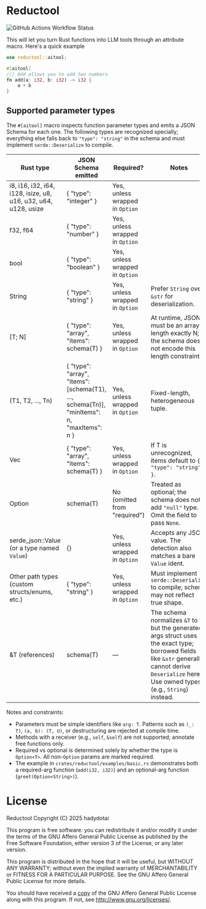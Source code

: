 # Reductool

<img alt="GitHub Actions Workflow Status" src="https://img.shields.io/github/actions/workflow/status/hadydotai/reductool/build.yml?branch=main&style=for-the-badge">

This will let you turn Rust functions into LLM tools through an attribute macro. Here's a quick example

```rust
use reductool::aitool;

#[aitool]
/// Add allows you to add two numbers
fn add(a: i32, b: i32) -> i32 {
    a + b
}
```



## Supported parameter types

The `#[aitool]` macro inspects function parameter types and emits a JSON Schema for each one. The following types are recognized specially; everything else falls back to `"type": "string"` in the schema and must implement `serde::Deserialize` to compile.

| Rust type                                      | JSON Schema emitted                                                                 | Required?                         | Notes |
|-----------------------------------------------|--------------------------------------------------------------------------------------|-----------------------------------|-------|
| i8, i16, i32, i64, i128, isize, u8, u16, u32, u64, u128, usize | { "type": "integer" }                                                               | Yes, unless wrapped in `Option`   |  |
| f32, f64                                       | { "type": "number" }                                                                 | Yes, unless wrapped in `Option`   |  |
| bool                                           | { "type": "boolean" }                                                                | Yes, unless wrapped in `Option`   |  |
| String                                         | { "type": "string" }                                                                 | Yes, unless wrapped in `Option`   | Prefer `String` over `&str` for deserialization. |
| [T; N]                                         | { "type": "array", "items": schema(T) }                                              | Yes, unless wrapped in `Option`   | At runtime, JSON must be an array of length exactly N; the schema does not encode this length constraint. |
| (T1, T2, ..., Tn)                              | { "type": "array", "items": [schema(T1), …, schema(Tn)], "minItems": n, "maxItems": n } | Yes, unless wrapped in `Option`   | Fixed-length, heterogeneous tuple. |
| Vec<T>                                   | { "type": "array", "items": schema(T) }                                              | Yes, unless wrapped in `Option`   | If T is unrecognized, items default to `{ "type": "string" }`. |
| Option<T>                                | schema(T)                                                                            | No (omitted from "required")      | Treated as optional; the schema does not add `"null"` type. Omit the field to pass `None`. |
| serde_json::Value (or a type named `Value`)    | {}                                                                                   | Yes, unless wrapped in `Option`   | Accepts any JSON value. The detection also matches a bare `Value` ident. |
| Other path types (custom structs/enums, etc.)  | { "type": "string" }                                                                  | Yes, unless wrapped in `Option`   | Must implement `serde::Deserialize` to compile; schema may not reflect true shape. |
| &T (references)                                | schema(T)                                                                            | —                                 | The schema normalizes `&T` to `T`, but the generated args struct uses the exact type; borrowed fields like `&str` generally cannot derive `Deserialize` here. Use owned types (e.g., `String`) instead. |

Notes and constraints:
- Parameters must be simple identifiers like `arg: T`. Patterns such as `(_: T)`, `(a, b): (T, U)`, or destructuring are rejected at compile time.
- Methods with a receiver (e.g., `self`, `&self`) are not supported; annotate free functions only.
- Required vs optional is determined solely by whether the type is `Option<T>`. All non-`Option` params are marked required.
- The example in `crates/reductool/examples/basic.rs` demonstrates both a required-arg function (`add(i32, i32)`) and an optional-arg function (`greet(Option<String>)`).

# License

Reductool
Copyright (C) 2025 hadydotai

This program is free software: you can redistribute it and/or modify
it under the terms of the GNU Affero General Public License as published by
the Free Software Foundation, either version 3 of the License, or any later version.

This program is distributed in the hope that it will be useful,
but WITHOUT ANY WARRANTY; without even the implied warranty of
MERCHANTABILITY or FITNESS FOR A PARTICULAR PURPOSE.  See the
GNU Affero General Public License for more details.

You should have received a [copy](./LICENSE) of the GNU Affero General Public License
along with this program.  If not, see <http://www.gnu.org/licenses/>.
